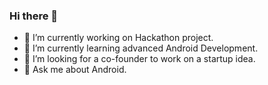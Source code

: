 ### Hi there 👋


- 🔭 I’m currently working on Hackathon project.
- 🌱 I’m currently learning advanced Android Development.
- 👯 I’m looking for a co-founder to work on a startup idea.
- 💬 Ask me about Android.

